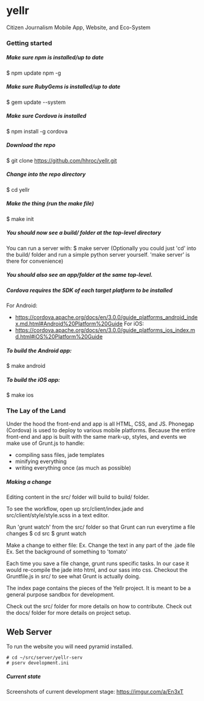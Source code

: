 # yellr

Citizen Journalism Mobile App, Website, and Eco-System

### Getting started

##### Make sure npm is installed/up to date
$ npm update npm -g

##### Make sure RubyGems is installed/up to date
$ gem update --system

##### Make sure Cordova is installed
$ npm install -g cordova


##### Download the repo
$ git clone https://github.com/hhroc/yellr.git

##### Change into the repo directory
$ cd yellr

##### Make the thing (run the make file)
$ make init

##### You should now see a build/ folder at the top-level directory
You can run a server with:
$ make server
(Optionally you could just 'cd' into the build/ folder and run a simple python server yourself. 'make server' is there for convenience)

##### You should also see an app/folder at the same top-level.

##### Cordova requires the SDK of each target platform to be installed
For Android:
-	https://cordova.apache.org/docs/en/3.0.0/guide_platforms_android_index.md.html#Android%20Platform%20Guide
For iOS:
-	https://cordova.apache.org/docs/en/3.0.0/guide_platforms_ios_index.md.html#iOS%20Platform%20Guide	


##### To build the Android app:
$ make android
##### To build the iOS app:
$ make ios



### The Lay of the Land

Under the hood the front-end and app is all HTML, CSS, and JS. Phonegap (Cordova) is used to deploy to various mobile platforms. Because the entire front-end and app is built with the same mark-up, styles, and events we make use of Grunt.js to handle:
- compiling sass files, jade templates
- minifying everything
- writing everything once (as much as possible)

##### Making a change

Editing content in the src/ folder will build to build/ folder.

To see the workflow, open up src/client/index.jade and src/client/style/style.scss in a text editor.

Run 'grunt watch' from the src/ folder so that Grunt can run everytime a file changes
$ cd src
$ grunt watch

Make a change to either file:
Ex. Change the text in any part of the .jade file
Ex. Set the background of something to 'tomato'

Each time you save a file change, grunt runs specific tasks.
In our case it would re-compile the jade into html, and our sass into css.
Checkout the Gruntfile.js in src/ to see what Grunt is actually doing.

The index page contains the pieces of the Yellr project.
It is meant to be a general purpose sandbox for development.

Check out the src/ folder for more details on how to contribute.
Check out the docs/ folder for more details on project setup.




## Web Server ##

To run the website you will need pyramid installed.

    # cd ~/src/server/yellr-serv
    # pserv development.ini
    




##### Current state
Screenshots of current development stage:
https://imgur.com/a/En3xT
